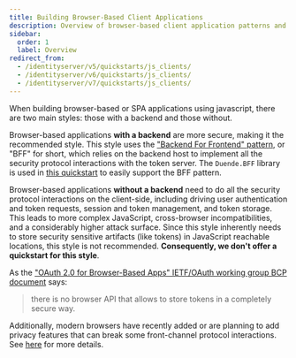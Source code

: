 ```yaml
---
title: Building Browser-Based Client Applications
description: Overview of browser-based client application patterns and security considerations when implementing JavaScript clients with IdentityServer
sidebar:
  order: 1
  label: Overview
redirect_from:
  - /identityserver/v5/quickstarts/js_clients/
  - /identityserver/v6/quickstarts/js_clients/
  - /identityserver/v7/quickstarts/js_clients/
---
```



When building browser-based or SPA applications using javascript, there are two main styles: those
with a backend and those without.

Browser-based applications **with a backend** are more secure, making it the
recommended style. This style uses the ["Backend For Frontend"
pattern](https://duendesoftware.com/blog/20210326-bff), or "BFF" for
short, which relies on the backend host to implement all the security
protocol interactions with the token server. The `Duende.BFF` library is used in
[this quickstart](/identityserver/quickstarts/javascript-clients/js-with-backend.mdx) to easily support the BFF pattern.

Browser-based applications **without a backend** need to do all the security
protocol interactions on the client-side, including driving user authentication
and token requests, session and token management, and token storage. This leads
to more complex JavaScript, cross-browser incompatibilities, and a considerably
higher attack surface. Since this style inherently needs to store security
sensitive artifacts (like tokens) in JavaScript reachable locations, this style
is not recommended. **Consequently, we don't offer a quickstart for this style**.

As the ["OAuth 2.0 for Browser-Based Apps" IETF/OAuth working group BCP
document](https://datatracker.ietf.org/doc/html/draft-ietf-oauth-browser-based-apps)
says:
>there is no browser API that allows to store tokens in a completely secure way. 

Additionally, modern browsers have recently added or are planning to add privacy
features that can break some front-channel protocol interactions. See 
[here](/bff/index.mdx#3rd-party-cookies) 
for more details.
